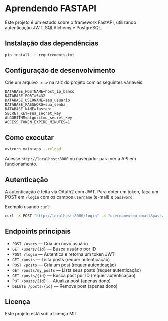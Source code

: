# Aprendendo FASTAPI

Este projeto é um estudo sobre o framework FastAPI, utilizando autenticação JWT, SQLAlchemy e PostgreSQL.

## Instalação das dependências

```bash
pip install -r requirements.txt
```

## Configuração de desenvolvimento

Crie um arquivo `.env` na raiz do projeto com as seguintes variáveis:

```
DATABASE_HOSTNAME=host_ip_banco
DATABASE_PORT=5432
DATABASE_USERNAME=seu_usuario
DATABASE_PASSWORD=sua_senha
DATABASE_NAME=fastapi
SECRET_KEY=sua_secret_key
ALGORITHM=algoritmo_secret_key
ACCESS_TOKEN_EXPIRE_MINUTES=1
```

## Como executar

```bash
uvicorn main:app --reload
```

Acesse `http://localhost:8000` no navegador para ver a API em funcionamento.

## Autenticação

A autenticação é feita via OAuth2 com JWT. Para obter um token, faça um POST em `/login` com os campos `username` (e-mail) e `password`.

Exemplo usando `curl`:

```bash
curl -X POST "http://localhost:8000/login" -d "username=seu_email&password=sua_senha"
```

## Endpoints principais

- `POST /users` — Cria um novo usuário
- `GET /users/{id}` — Busca usuário por ID
- `POST /login` — Autentica e retorna um token JWT
- `GET /posts` — Lista posts (requer autenticação)
- `POST /posts` — Cria um post (requer autenticação)
- `GET /posts/my_posts` — Lista seus posts (requer autenticação)
- `GET /posts/{id}` — Busca post por ID (requer autenticação)
- `PUT /posts/{id}` — Atualiza post (apenas dono)
- `DELETE /posts/{id}` — Remove post (apenas dono)

## Licença

Este projeto está sob a licença MIT.
